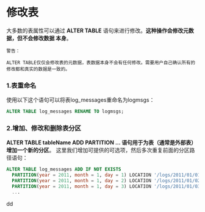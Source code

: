 修改表
=================================================================================
大多数的表属性可以通过 **ALTER TABLE** 语句来进行修改。**这种操作会修改元数据，但不会修改数据
本身**。
```
警告：

ALTER TABLE仅仅会修改表的元数据，表数据本身不会有任何修改。需要用户自己确认所有的修改都和真实的数据是一致的。
```

### 1.表重命名
使用以下这个语句可以将表log_messages重命名为logmsgs：
```sql
ALTER TABLE log_messages RENAME TO logmsgs;
```

### 2.增加、修改和删除表分区
**ALTER TABLE tableName ADD PARTITION ... 语句用于为表（通常是外部表）增加一个新的分区**。
这里我们增加可提供的可选项，然后多次重复前面的分区路径语句：
```sql
ALTER TABLE log_messages ADD IF NOT EXISTS
  PARTITION(year = 2011, month = 1, day = 1) LOCATION '/logs/2011/01/01'
  PARTITION(year = 2011, month = 1, day = 2) LOCATION '/logs/2011/01/02'
  PARTITION(year = 2011, month = 1, day = 3) LOCATION '/logs/2011/01/03'
  ...
```





































dd
